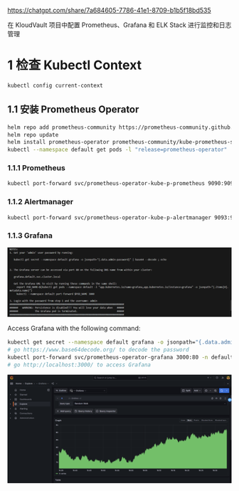 https://chatgpt.com/share/7a684605-7786-41e1-8709-b1b5f18bd535

在 KloudVault 项目中配置 Prometheus、Grafana 和 ELK Stack 进行监控和日志管理

# 1 检查 Kubectl Context

```bash
kubectl config current-context
```

## 1.1 安装 Prometheus Operator

```bash
helm repo add prometheus-community https://prometheus-community.github.io/helm-charts
helm repo update
helm install prometheus-operator prometheus-community/kube-prometheus-stack
kubectl --namespace default get pods -l "release=prometheus-operator"
```

### 1.1.1 Prometheus

```bash
kubectl port-forward svc/prometheus-operator-kube-p-prometheus 9090:9090 -n default
```

### 1.1.2 Alertmanager

```bash
kubectl port-forward svc/prometheus-operator-kube-p-alertmanager 9093:9093 -n default
```

### 1.1.3 Grafana

![1720599854497](image/installation/1720599854497.png)

Access Grafana with the following command:

```bash
kubectl get secret --namespace default grafana -o jsonpath="{.data.admin-password}"
# go https://www.base64decode.org/ to decode the password
kubectl port-forward svc/prometheus-operator-grafana 3000:80 -n default 
# go http://localhost:3000/ to access Grafana
```
![1720600459666](image/installation/1720600459666.png)

